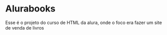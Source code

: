 # Alurabooks
Esse é o projeto do curso de HTML da alura, onde o foco era fazer um site de venda de livros
